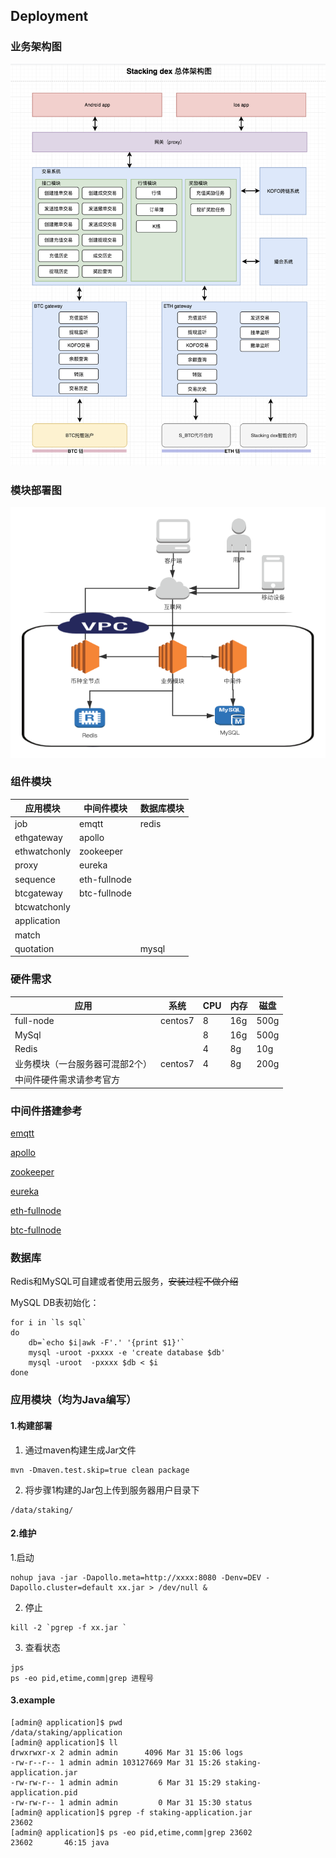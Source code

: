 ## Deployment


### 业务架构图
![](images/structure.png)


### 模块部署图
![](images/deploy.png)


### 组件模块

|  应用模块  |  中间件模块  |  数据库模块  |
|  -------  |  -----  | ----  |
|  job  |  emqtt  |    redis   |
|  ethgateway  |   apollo   |      |
|  ethwatchonly  |   zookeeper    |    |
|  proxy  |  eureka    |    |
|  sequence   |   eth-fullnode    |    |
|  btcgateway   |   btc-fullnode    |    |
|  btcwatchonly   |       |    |
|  application   |       |    |
|  match   |       |    |
|  quotation   |       |  mysql  |

### 硬件需求

|应用|  系统  |  CPU  |  内存  |磁盘|
|-------|-------|-------|-------|-------|
| full-node | centos7 | 8 | 16g | 500g |
| MySql |  | 8 | 16g | 500g |
| Redis |  | 4 | 8g | 10g |
| 业务模块（一台服务器可混部2个） | centos7 | 4 | 8g | 200g |
| 中间件硬件需求请参考官方 |  |  |  | ||


### 中间件搭建参考
[emqtt](https://docs.emqx.io/broker/latest/cn/getting-started/installation.html)

[apollo](https://github.com/ctripcorp/apollo/wiki/Quick-Start)

[zookeeper](https://zookeeper.apache.org/doc/r3.6.0/zookeeperStarted.html)

[eureka](https://github.com/Netflix/eureka/wiki/Building-Eureka-Client-and-Server)

[eth-fullnode](https://github.com/ethereum/go-ethereum)

[btc-fullnode](https://bitcoin.org/en/full-node#linux-instructions)

### 数据库
Redis和MySQL可自建或者使用云服务，~~安装过程不做介绍~~

MySQL DB表初始化：
```
for i in `ls sql`
do
	db=`echo $i|awk -F'.' '{print $1}'`
	mysql -uroot -pxxxx -e 'create database $db'
	mysql -uroot  -pxxxx $db < $i
done
```

### 应用模块（均为Java编写）
#### 1.构建部署
1. 通过maven构建生成Jar文件
```
mvn -Dmaven.test.skip=true clean package
```
2. 将步骤1构建的Jar包上传到服务器用户目录下
```
/data/staking/
```

#### 2.维护
1.启动
```
nohup java -jar -Dapollo.meta=http://xxxx:8080 -Denv=DEV -Dapollo.cluster=default xx.jar > /dev/null &
```
2. 停止
```
kill -2 `pgrep -f xx.jar `
```
3. 查看状态
```
jps
ps -eo pid,etime,comm|grep 进程号
```

#### 3.example
```
[admin@ application]$ pwd
/data/staking/application
[admin@ application]$ ll
drwxrwxr-x 2 admin admin      4096 Mar 31 15:06 logs
-rw-r--r-- 1 admin admin 103127669 Mar 31 15:26 staking-application.jar
-rw-rw-r-- 1 admin admin         6 Mar 31 15:29 staking-application.pid
-rw-rw-r-- 1 admin admin         0 Mar 31 15:30 status
[admin@ application]$ pgrep -f staking-application.jar
23602
[admin@ application]$ ps -eo pid,etime,comm|grep 23602
23602       46:15 java
```
